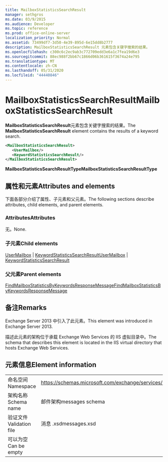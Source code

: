 ```yaml
---
title: MailboxStatisticsSearchResult
manager: sethgros
ms.date: 03/9/2015
ms.audience: Developer
ms.topic: reference
ms.prod: office-online-server
localization_priority: Normal
ms.assetid: 73499df7-3d50-4e39-895d-6e15dd8b2777
description: MailboxStatisticsSearchResult 元素包含关键字搜索的结果。
ms.openlocfilehash: c300c6c2ec9ab3c772709edd3e6a1c7fea19d6e3
ms.sourcegitcommit: 88ec988f2bb67c1866d06b361615f3674a24e795
ms.translationtype: MT
ms.contentlocale: zh-CN
ms.lasthandoff: 05/31/2020
ms.locfileid: "44440846"
---
```

# <a name="mailboxstatisticssearchresult"></a><span data-ttu-id="1473d-103">MailboxStatisticsSearchResult</span><span class="sxs-lookup"><span data-stu-id="1473d-103">MailboxStatisticsSearchResult</span></span>

<span data-ttu-id="1473d-104">**MailboxStatisticsSearchResult**元素包含关键字搜索的结果。</span><span class="sxs-lookup"><span data-stu-id="1473d-104">The **MailboxStatisticsSearchResult** element contains the results of a keyword search.</span></span> 
  
```XML
<MailboxStatisticsSearchResult>
   <UserMailbox/>
   <KeywordStatisticsSearchResult/>
</MailboxStatisticsSearchResult>
```

<span data-ttu-id="1473d-105">**MailboxStatisticsSearchResultType**</span><span class="sxs-lookup"><span data-stu-id="1473d-105">**MailboxStatisticsSearchResultType**</span></span>

## <a name="attributes-and-elements"></a><span data-ttu-id="1473d-106">属性和元素</span><span class="sxs-lookup"><span data-stu-id="1473d-106">Attributes and elements</span></span>

<span data-ttu-id="1473d-107">下面各部分介绍了属性、子元素和父元素。</span><span class="sxs-lookup"><span data-stu-id="1473d-107">The following sections describe attributes, child elements, and parent elements.</span></span>
  
### <a name="attributes"></a><span data-ttu-id="1473d-108">Attributes</span><span class="sxs-lookup"><span data-stu-id="1473d-108">Attributes</span></span>

<span data-ttu-id="1473d-109">无。</span><span class="sxs-lookup"><span data-stu-id="1473d-109">None.</span></span>
  
### <a name="child-elements"></a><span data-ttu-id="1473d-110">子元素</span><span class="sxs-lookup"><span data-stu-id="1473d-110">Child elements</span></span>

<span data-ttu-id="1473d-111">[UserMailbox](usermailbox.md)  | [KeywordStatisticsSearchResult](keywordstatisticssearchresult.md)</span><span class="sxs-lookup"><span data-stu-id="1473d-111">[UserMailbox](usermailbox.md) | [KeywordStatisticsSearchResult](keywordstatisticssearchresult.md)</span></span>
  
### <a name="parent-elements"></a><span data-ttu-id="1473d-112">父元素</span><span class="sxs-lookup"><span data-stu-id="1473d-112">Parent elements</span></span>

[<span data-ttu-id="1473d-113">FindMailboxStatisticsByKeywordsResponseMessage</span><span class="sxs-lookup"><span data-stu-id="1473d-113">FindMailboxStatisticsByKeywordsResponseMessage</span></span>](findmailboxstatisticsbykeywordsresponsemessage.md)
  
## <a name="remarks"></a><span data-ttu-id="1473d-114">备注</span><span class="sxs-lookup"><span data-stu-id="1473d-114">Remarks</span></span>

<span data-ttu-id="1473d-115">Exchange Server 2013 中引入了此元素。</span><span class="sxs-lookup"><span data-stu-id="1473d-115">This element was introduced in Exchange Server 2013.</span></span>
  
<span data-ttu-id="1473d-116">描述此元素的架构位于承载 Exchange Web Services 的 IIS 虚拟目录中。</span><span class="sxs-lookup"><span data-stu-id="1473d-116">The schema that describes this element is located in the IIS virtual directory that hosts Exchange Web Services.</span></span>
  
## <a name="element-information"></a><span data-ttu-id="1473d-117">元素信息</span><span class="sxs-lookup"><span data-stu-id="1473d-117">Element information</span></span>

|||
|:-----|:-----|
|<span data-ttu-id="1473d-118">命名空间</span><span class="sxs-lookup"><span data-stu-id="1473d-118">Namespace</span></span>  <br/> |https://schemas.microsoft.com/exchange/services/2006/messages  <br/> |
|<span data-ttu-id="1473d-119">架构名称</span><span class="sxs-lookup"><span data-stu-id="1473d-119">Schema name</span></span>  <br/> |<span data-ttu-id="1473d-120">邮件架构</span><span class="sxs-lookup"><span data-stu-id="1473d-120">messages schema</span></span>  <br/> |
|<span data-ttu-id="1473d-121">验证文件</span><span class="sxs-lookup"><span data-stu-id="1473d-121">Validation file</span></span>  <br/> |<span data-ttu-id="1473d-122">消息 .xsd</span><span class="sxs-lookup"><span data-stu-id="1473d-122">messages.xsd</span></span>  <br/> |
|<span data-ttu-id="1473d-123">可以为空</span><span class="sxs-lookup"><span data-stu-id="1473d-123">Can be empty</span></span>  <br/> ||
   

